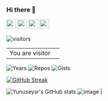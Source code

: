 ### Hi there 👋


<p><a href="https://www.twitter.com/yunuseysr"><img src="https://img.shields.io/badge/twitter-%231DA1F2.svg?&style=for-the-badge&logo=twitter&logoColor=white" height=25></a> <a href="https://www.linkedin.com/in/yunusemreyasar"><img src="https://img.shields.io/badge/linkedin-%230077B5.svg?&style=for-the-badge&logo=linkedin&logoColor=white" height=25></a> <a href="https://www.instagram.com/yunusemreyasar/"><img src="https://img.shields.io/badge/instagram-%23E4405F.svg?&style=for-the-badge&logo=instagram&logoColor=white" height=25></a> <a href="https://medium.com/@yunusemreyasar"><img src="https://img.shields.io/badge/medium-%2312100E.svg?&style=for-the-badge&logo=medium&logoColor=white" height=25></a> <!-- <a href="https://dev.to/mokkapps"><img src="https://img.shields.io/badge/DEV.TO-%230A0A0A.svg?&style=for-the-badge&logo=dev-dot-to&logoColor=white" height=25></a></p>
<p><a href="https://www.mokkapps.de">➡️ Check out my website</a></p> -->

![visitors](https://visitor-badge.glitch.me/badge?page_id=yunuseysr.id&left_color=green&right_color=red)
  
  
<table>
  <tr>
    <td>You are visitor</td>
    <td><img src="https://profile-counter.glitch.me/yunuseysr/count.svg" alt="" /></td>
  </tr>
</table>

![Years](https://badges.pufler.dev/years/yunuseysr)
![Repos](https://badges.pufler.dev/repos/yunuseysr)
![Gists](https://badges.pufler.dev/gists/yunuseysr)

[![GitHub Streak](https://github-readme-streak-stats.herokuapp.com/?user=yunuseysr)](https://git.io/streak-stats)

![Yunuseysr's GitHub stats](https://github-readme-stats.vercel.app/api?username=yunuseysr&show_icons=true&theme=radical)
![image](https://user-images.githubusercontent.com/yunuseysr/113354391-bfdae480-935c-11eb-875d-49103b314055.png) |

<!--
**yunuseysr/yunuseysr** is a ✨ _special_ ✨ repository because its `README.md` (this file) appears on your GitHub profile.

Here are some ideas to get you started:

- 🔭 I’m currently working on ...



- 🌱 I’m currently learning ...




- 👯 I’m looking to collaborate on ...




- 🤔 I’m looking for help with ...



- 💬 Ask me about ...




- 📫 How to reach me: ...




- 😄 Pronouns: ...




- ⚡ Fun fact: ...


-->


